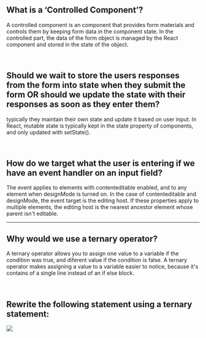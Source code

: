 ## What is a ‘Controlled Component’?

A controlled component is an component that provides form materials and controls them by keeping form data in the component state. In the controlled part, the data of the form object is managed by the React component and stored in the state of the object.

<br>

## Should we wait to store the users responses from the form into state when they submit the form OR should we update the state with their responses as soon as they enter them?

 typically they maintain their own state and update it based on user input. In React, mutable state is typically kept in the state property of components, and only updated with setState().

<br>

## How do we target what the user is entering if we have an event handler on an input field?

The event applies to elements with contenteditable enabled, and to any element when designMode is turned on. In the case of contenteditable and designMode, the event target is the editing host. If these properties apply to multiple elements, the editing host is the nearest ancestor element whose parent isn't editable.

<hr>

## Why would we use a ternary operator?

A ternary operator allows you to assign one value to a variable if the condition was true, and diferent value if the condition is false. A ternary operator makes assigning a value to a variable easier to notice, because it's contains of a single line instead of an if else block.

<br>

## Rewrite the following statement using a ternary statement:

![](https://www.beningo.com/wp-content/uploads/2016/09/StatementComparison.jpg)

